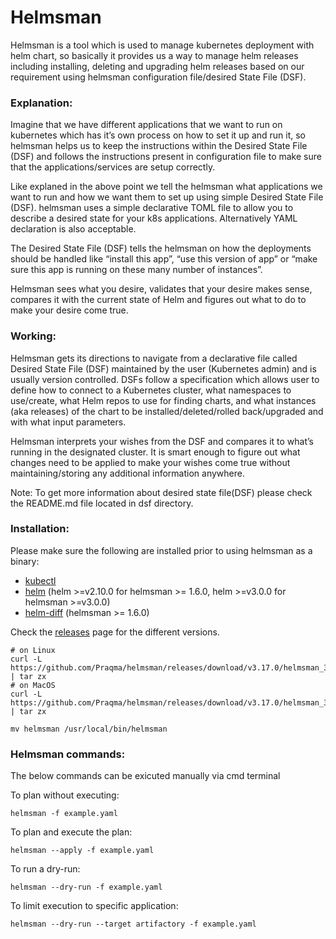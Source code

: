 # Helmsman

Helmsman is a tool which is used to manage kubernetes deployment with helm chart, so basically it provides us a way to manage helm releases including installing, deleting and upgrading helm releases based on our requirement using helmsman configuration file/desired State File (DSF).

### Explanation:
Imagine that we have different applications that we want to run on kubernetes which has it’s own process on how to set it up and run it, so helmsman helps us to keep the instructions within the Desired State File (DSF) and follows the instructions present in configuration file to make sure that the applications/services are setup correctly.

Like explaned in the above point we tell the helmsman what applications we want to run and how we want them to set up using simple Desired State File (DSF). helmsman uses a simple declarative TOML file to allow you to describe a desired state for your k8s applications. Alternatively YAML declaration is also acceptable.

The Desired State File (DSF) tells the helmsman on how the deployments should be handled like “install this app”, “use this version of app” or “make sure this app is running on these many number of instances”.

Helmsman sees what you desire, validates that your desire makes sense, compares it with the current state of Helm and figures out what to do to make your desire come true.


### Working:
Helmsman gets its directions to navigate from a declarative file called Desired State File (DSF) maintained by the user (Kubernetes admin) and is usually version controlled. DSFs follow a specification which allows user to define how to connect to a Kubernetes cluster, what namespaces to use/create, what Helm repos to use for finding charts, and what instances (aka releases) of the chart to be installed/deleted/rolled back/upgraded and with what input parameters.

Helmsman interprets your wishes from the DSF and compares it to what’s running in the designated cluster. It is smart enough to figure out what changes need to be applied to make your wishes come true without maintaining/storing any additional information anywhere.

Note: To get more information about desired state file(DSF) please check the README.md file located in dsf directory.

### Installation:

Please make sure the following are installed prior to using helmsman as a binary:

* [kubectl](https://github.com/kubernetes/kubectl)
* [helm](https://github.com/helm/helm) (helm >=v2.10.0 for helmsman >= 1.6.0, helm >=v3.0.0 for helmsman >=v3.0.0)
* [helm-diff](https://github.com/databus23/helm-diff) (helmsman >= 1.6.0)

Check the [releases](https://github.com/Praqma/Helmsman/releases) page for the different versions.
```
# on Linux
curl -L https://github.com/Praqma/helmsman/releases/download/v3.17.0/helmsman_3.17.0_linux_amd64.tar.gz | tar zx
# on MacOS
curl -L https://github.com/Praqma/helmsman/releases/download/v3.17.0/helmsman_3.17.0_darwin_amd64.tar.gz | tar zx

mv helmsman /usr/local/bin/helmsman
```

### Helmsman commands:

The below commands can be exicuted manually via cmd terminal

To plan without executing:

```helmsman -f example.yaml```

To plan and execute the plan:

```helmsman --apply -f example.yaml```

To run a dry-run:

```helmsman --dry-run -f example.yaml```

To limit execution to specific application:

```helmsman --dry-run --target artifactory -f example.yaml```